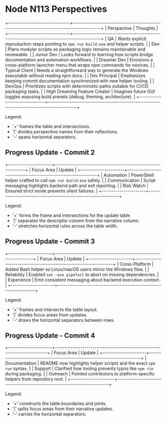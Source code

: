 # Node N113 Perspectives

+-------------------------------+--------------------------------------------------------------------------------------------+
| Perspective                   | Thoughts                                                                                    |
+-------------------------------+--------------------------------------------------------------------------------------------+
| QA                            | Wants explicit reproduction steps pointing to `npm run build:exe` and helper scripts.       |
| Dev                           | Plans modular scripts so packaging logic remains maintainable and reviewable.               |
| Junior Dev                    | Looks forward to learning how scripts bridge documentation and automation workflows.       |
| Dreamer Dev                   | Envisions a cross-platform launcher menu that wraps npm commands for novices.              |
| Typical Client                | Needs a straightforward way to generate the Windows executable without reading npm docs.   |
| Dev Principal                 | Emphasizes keeping commit documentation synchronized with new helper tooling.              |
| DevOps                        | Prioritizes scripts with deterministic paths suitable for CI/CD packaging tasks.           |
| High Dreaming Feature Creator | Imagines future GUI toggles exposing build presets (debug, theming, architecture).         |
+-------------------------------+--------------------------------------------------------------------------------------------+

Legend:
- '+' frames the table and intersections.
- '|' divides perspective names from their reflections.
- '-' spans horizontal separators.

## Progress Update - Commit 2

+----------------------+---------------------------------------------------------------+
| Focus Area           | Update                                                        |
+----------------------+---------------------------------------------------------------+
| Automation           | PowerShell helper crafted to call `npm run build:exe` safely. |
| Communication        | Script messaging highlights backend path and exit reporting.  |
| Risk Watch           | Ensured strict mode prevents silent failures.                 |
+----------------------+---------------------------------------------------------------+

Legend:
- '+' forms the frame and intersections for the update table.
- '|' separates the descriptor column from the narrative column.
- '-' stretches horizontal rules across the table width.

## Progress Update - Commit 3

+----------------------+-------------------------------------------------------------------+
| Focus Area           | Update                                                            |
+----------------------+-------------------------------------------------------------------+
| Cross-Platform       | Added Bash helper so Linux/macOS users mirror the Windows flow.   |
| Reliability          | Enabled `set -euo pipefail` to abort on missing dependencies.     |
| Experience           | Emit consistent messaging about backend execution context.        |
+----------------------+-------------------------------------------------------------------+

Legend:
- '+' frames and intersects the table layout.
- '|' divides focus areas from updates.
- '-' draws the horizontal separators between rows.

## Progress Update - Commit 4

+----------------------+--------------------------------------------------------------------------+
| Focus Area           | Update                                                                   |
+----------------------+--------------------------------------------------------------------------+
| Documentation        | README now highlights helper scripts and the exact `npm run` syntax.     |
| Support              | Clarified how tooling prevents typos like `npm rin` during packaging.    |
| Outreach             | Pointed contributors to platform-specific helpers from repository root.  |
+----------------------+--------------------------------------------------------------------------+

Legend:
- '+' constructs the table boundaries and joints.
- '|' splits focus areas from their narrative updates.
- '-' carries the horizontal separators.
